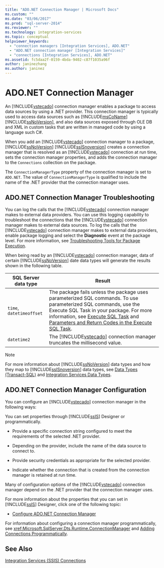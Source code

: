 ```yaml
---
title: "ADO.NET Connection Manager | Microsoft Docs"
ms.custom: ""
ms.date: "03/06/2017"
ms.prod: "sql-server-2014"
ms.reviewer: ""
ms.technology: integration-services
ms.topic: conceptual
helpviewer_keywords: 
  - "connection managers [Integration Services], ADO.NET"
  - "ADO.NET connection manager [Integration Services]"
  - "connections [Integration Services], ADO.NET"
ms.assetid: fc5daa2f-0159-4bda-9402-c87f1035a96f
author: janinezhang
ms.author: janinez
---
```

# ADO.NET Connection Manager
  An [!INCLUDE[vstecado](../../includes/vstecado-md.md)] connection manager enables a package to access data sources by using a .NET provider. This connection manager is typically used to access data sources such as [!INCLUDE[msCoName](../../includes/msconame-md.md)] [!INCLUDE[ssNoVersion](../../includes/ssnoversion-md.md)], and also data sources exposed through OLE DB and XML in custom tasks that are written in managed code by using a language such C#.  
  
 When you add an [!INCLUDE[vstecado](../../includes/vstecado-md.md)] connection manager to a package, [!INCLUDE[ssNoVersion](../../includes/ssnoversion-md.md)] [!INCLUDE[ssISnoversion](../../includes/ssisnoversion-md.md)] creates a connection manager that is resolved as an [!INCLUDE[vstecado](../../includes/vstecado-md.md)] connection at run time, sets the connection manager properties, and adds the connection manager to the `Connections` collection on the package.  
  
 The `ConnectionManagerType` property of the connection manager is set to `ADO.NET`. The value of `ConnectionManagerType` is qualified to include the name of the .NET provider that the connection manager uses.  
  
## ADO.NET Connection Manager Troubleshooting  
 You can log the calls that the [!INCLUDE[vstecado](../../includes/vstecado-md.md)] connection manager makes to external data providers. You can use this logging capability to troubleshoot the connections that the [!INCLUDE[vstecado](../../includes/vstecado-md.md)] connection manager makes to external data sources. To log the calls that the [!INCLUDE[vstecado](../../includes/vstecado-md.md)] connection manager makes to external data providers, enable package logging and select the **Diagnostic** event at the package level. For more information, see [Troubleshooting Tools for Package Execution](../troubleshooting/troubleshooting-tools-for-package-execution.md).  
  
 When being read by an [!INCLUDE[vstecado](../../includes/vstecado-md.md)] connection manager, data of certain [!INCLUDE[ssNoVersion](../../includes/ssnoversion-md.md)] date data types will generate the results shown in the following table.  
  
|SQL Server data type|Result|  
|--------------------------|------------|  
|`time`, `datetimeoffset`|The package fails unless the package uses parameterized SQL commands. To use parameterized SQL commands, use the Execute SQL Task in your package. For more information, see [Execute SQL Task](../control-flow/execute-sql-task.md) and [Parameters and Return Codes in the Execute SQL Task](../parameters-and-return-codes-in-the-execute-sql-task.md).|  
|`datetime2`|The [!INCLUDE[vstecado](../../includes/vstecado-md.md)] connection manager truncates the millisecond value.|  
  
> [!NOTE]  
>  For more information about [!INCLUDE[ssNoVersion](../../includes/ssnoversion-md.md)] data types and how they map to [!INCLUDE[ssISnoversion](../../includes/ssisnoversion-md.md)] data types, see [Data Types &#40;Transact-SQL&#41;](/sql/t-sql/data-types/data-types-transact-sql) and [Integration Services Data Types](../data-flow/integration-services-data-types.md).  
  
## ADO.NET Connection Manager Configuration  
 You can configure an [!INCLUDE[vstecado](../../includes/vstecado-md.md)] connection manager in the following ways:  
  
 You can set properties through [!INCLUDE[ssIS](../../../includes/ssis-md.md)] Designer or programmatically.  
  
-   Provide a specific connection string configured to meet the requirements of the selected .NET provider.  
  
-   Depending on the provider, include the name of the data source to connect to.  
  
-   Provide security credentials as appropriate for the selected provider.  
  
-   Indicate whether the connection that is created from the connection manager is retained at run time.  
  
 Many of configuration options of the [!INCLUDE[vstecado](../../includes/vstecado-md.md)] connection manager depend on the .NET provider that the connection manager uses.  
  
 For more information about the properties that you can set in [!INCLUDE[ssIS](../../../includes/ssis-md.md)] Designer, click one of the following topic:  
  
-   [Configure ADO.NET Connection Manager](../configure-ado-net-connection-manager.md)  
  
 For information about configuring a connection manager programmatically, see <xref:Microsoft.SqlServer.Dts.Runtime.ConnectionManager> and [Adding Connections Programmatically](../building-packages-programmatically/adding-connections-programmatically.md).  
  
## See Also  
 [Integration Services &#40;SSIS&#41; Connections](integration-services-ssis-connections.md)  
  
  
